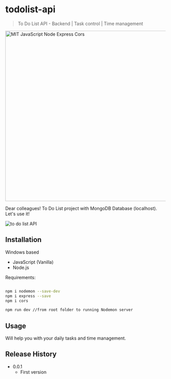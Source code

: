 # todolist-api
> To Do List API - Backend | Task control | Time management

<img width="533" alt="MIT JavaScript Node Express Cors" src="https://user-images.githubusercontent.com/102762000/175974904-a9998fb2-5a75-4318-aca9-8fd2a1c61534.png">

Dear colleagues! To Do List project with MongoDB Database (localhost). Let's use it!

![to do list API](https://user-images.githubusercontent.com/102762000/177438948-f00381d8-6953-47c4-bc4f-5a80415f9fe9.png)

## Installation

Windows based
- JavaScript (Vanilla)
- Node.js

Requirements:

```sh

npm i nodemon --save-dev
npm i express --save
npm i cors

npm run dev //from root folder to running Nodemon server

```


## Usage

Will help you with your daily tasks and time management.


## Release History

* 0.0.1
    * First version
